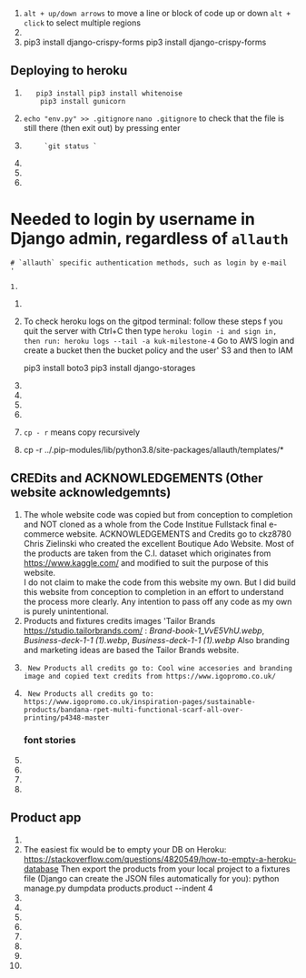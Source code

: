   1.  `alt + up/down arrows` to move a line or block of code up or down
        `alt + click` to select multiple regions
1.      
1.   pip3 install django-crispy-forms 
     pip3 install django-crispy-forms

 ## Deploying to heroku
1.        pip3 install pip3 install whitenoise
           pip3 install gunicorn  

1. ` echo "env.py" >> .gitignore `
    ` nano .gitignore ` to check that the file is still there (then exit out) by pressing enter 
1.          `git status ` 
1.          
1.          
1. 
 # Needed to login by username in Django admin, regardless of `allauth`
    

    # `allauth` specific authentication methods, such as login by e-mail
    '

    1.  
   1. 
   1.  To check heroku logs on the gitpod terminal:
       follow these steps f you quit the server with Ctrl+C then type
        `heroku login -i
        and sign in, then run:
        heroku logs --tail -a kuk-milestone-4`
        Go to AWS login and create a bucket then the bucket policy and the user'
        S3 and then to IAM 
         
        pip3 install boto3
        pip3 install django-storages
   1.  
   1.  
   1.  
   1.  
   1.   `cp - r` means copy recursively
   1.   cp -r ../.pip-modules/lib/python3.8/site-packages/allauth/templates/*
## CREDits and  ACKNOWLEDGEMENTS  (Other website acknowledgemnts)       
1.  The whole website code was copied but from conception to completion and NOT cloned as a whole from the Code Institue Fullstack final e-commerce website.
    ACKNOWLEDGEMENTS and Credits go to ckz8780 Chris Zielinski who created the excellent Boutique Ado Website.
        Most of the products are taken from the C.I. dataset which originates from https://www.kaggle.com/  and modified to suit the purpose of this website.  
        I do not claim to make the code from this website my own. But I did build this website from conception to completion in an effort to understand the process more clearly.
        Any intention to pass off any code as my own is purely unintentional.
1.    Products and fixtures credits images 'Tailor Brands https://studio.tailorbrands.com/ : 
        *Brand-book-1_VvE5VhU.webp*, *Business-deck-1-1 (1).webp*, *Business-deck-1-1 (1).webp* 
        Also branding and marketing ideas are based the Tailor Brands website.
1.      New Products all credits go to: Cool wine accesories and branding image and copied text credits from https://www.igopromo.co.uk/
1.      New Products all credits go to: https://www.igopromo.co.uk/inspiration-pages/sustainable-products/bandana-rpet-multi-functional-scarf-all-over-printing/p4348-master
    
    
    
    ### font stories  
1.   
1.       
1.  
1.      

## Product app
1.      
1.   The easiest fix would be to empty your DB on Heroku: https://stackoverflow.com/questions/4820549/how-to-empty-a-heroku-database
Then export the products from your local project to a fixtures file (Django can create the JSON files automatically for you):
python manage.py dumpdata products.product --indent 4              
1.      
1.      
1.                     
1.  
1.          
1.          
1.          
1.          